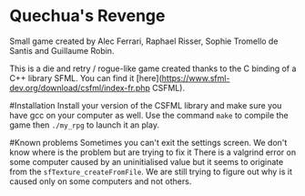 # Quechua's Revenge
Small game created by Alec Ferrari, Raphael Risser, Sophie Tromello de Santis and Guillaume Robin.

This is a die and retry / rogue-like game created thanks to the C binding of a C++ library SFML.
You can find it [here](https://www.sfml-dev.org/download/csfml/index-fr.php CSFML).

#Installation
Install your version of the CSFML library and make sure you have gcc on your computer as well.
Use the command `make` to compile the game then `./my_rpg` to launch it an play.

#Known problems
Sometimes you can't exit the settings screen. We don't know where is the problem but are trying to fix it
There is a valgrind error on some computer caused by an uninitialised value but it seems to originate from the `sfTexture_createFromFile`.
We are still trying to figure out why is it caused only on some computers and not others.
